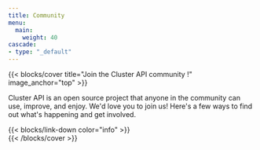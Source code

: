 ```yaml
---
title: Community
menu:
  main:
    weight: 40
cascade:
- type: "_default"
---
```


<!--add blocks of content here to add more sections to the community page -->

{{< blocks/cover title="Join the Cluster API community !" image_anchor="top" >}}
<div class="mx-auto">
	<p class="lead mt-5">Cluster API is an open source project that anyone in the community can use, improve, and enjoy. We'd love you to join us! Here's a few ways to find out what's happening and get involved.</p>
	{{< blocks/link-down color="info" >}}
</div>
{{< /blocks/cover >}}
